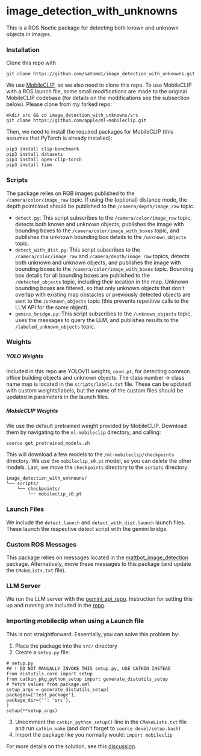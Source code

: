 # image_detection_with_unknowns
This is a ROS Noetic package for detecting both known and unknown objects in images. 

### Installation
Clone this repo with 
```
git clone https://github.com/satomm1/image_detection_with_unknowns.git
```

We use [MobileCLIP](https://github.com/satomm1/ml-mobileclip), so we also need to clone this repo. To use MobileCLIP with a ROS launch file, some small modifications are made to the original MobileCLIP codebase (for details on the modifications see the subsection below). Please clone from my forked repo:
```
mkdir src && cd image_detection_with_unknowns/src
git clone https://github.com/apple/ml-mobileclip.git
```
Then, we need to install the required packages for MobileCLIP (this assumes that PyTorch is already installed):
```
pip3 install clip-benchmark
pip3 install datasets
pip3 install open-clip-torch
pip3 install timm
```

### Scripts
The package relies on RGB images published to the  `/camera/color/image_raw` topic. If using the (optional) distance mode, the depth pointcloud should be published to the `/camera/depth/image_raw` topic.

- `detect.py`: This script subscribes to the `/camera/color/image_raw` topic, detects both known and unknown objects, publishes the image with bounding boxes to the `/camera/color/image_with_boxes` topic, and publishes the unknown bounding box details to the `/unknown_objects` topic.
- `detect_with_dist.py`: This script subscribes to the `/camera/color/image_raw` and `/camera/depth/image_raw` topics, detects both unknown and unknown objects, and publishes the image with bounding boxes to the `/camera/color/image_with_boxes` topic. Bounding box details for all bounding boxes are published to the `/detected_objects` topic, including their location in the map. Unknown bounding boxes are filtered, so that only unknown objects that don't overlap with existing map obstacles or previously detected objects are sent to the `/unknown_objects` topic (this prevents repetitive calls to the LLM API for the same object).
- `gemini_bridge.py`: This script subscribes to the `/unknown_objects` topic, uses the messages to query the LLM, and publishes results to the `/labeled_unknown_objects` topic.

### Weights
##### YOLO Weights
Included in this repo are YOLOv11 weights, `osod.pt`, for detecting common office building objects and unknown objects. The class number -> class name map is located in the `scripts/labels.txt` file. These can be updated with custom weights/labels, but the name of the custom files should be updated in parameters in the launch files.  

##### MobileCLIP Weights
We use the default pretrained weight provided by MobileCLIP. Download them by navigating to the `ml-mobileclip` directory, and calling:
```
source get_pretrained_models.sh
```
This will download a few models to the `/ml-mobileclip/checkpoints` directory. We use the `mobileclip_s0.pt` model, so you can delete the other models. Last, we move the `checkpoints` directory to the `scripts` directory:
```
image_detection_with_unknowns/
└── scripts/
    └── checkpoints/
        └── mobileclip_s0.pt
```

### Launch Files
We include the `detect.launch` and `detect_with_dist.launch` launch files. These launch the respective detect script with the gemini bridge.

### Custom ROS Messages
This package relies on messages located in the [mattbot_image_detection](https://github.com/satomm1/mattbot_image_detection.git) package. Alternatively, move these messages to this package (and update the `CMakeLists.txt` file).

### LLM Server
We run the LLM server with the [gemini_api_repo](https://github.com/satomm1/gemini_api.git). Instruction for setting this up and running are included in the [repo](https://github.com/satomm1/gemini_api.git).

### Importing mobileclip when using a Launch file
This is not straightforward. Essentially, you can solve this problem by:
1) Place the package into the `src/` directory
2) Create a `setup.py` file:
```
# setup.py
## ! DO NOT MANUALLY INVOKE THIS setup.py, USE CATKIN INSTEAD
from distutils.core import setup
from catkin_pkg.python_setup import generate_distutils_setup
# fetch values from package.xml
setup_args = generate_distutils_setup(
packages=['test_package'],
package_dir={'': 'src'},
)
setup(**setup_args)
```
3) Uncomment the `catkin_python_setup()` line in the `CMakeLists.txt` file and run `catkin_make` (and don't forget to `source devel/setup.bash`)
4) Import the package like you normally would: `import mobileclip`

For more details on the solution, see this [discussion](https://stackoverflow.com/questions/75275684/importing-python-files-functions-from-the-same-directory-in-ros-as-simple-as-it).